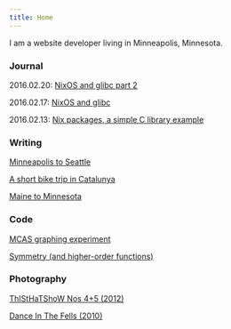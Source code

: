```yaml
---
title: Home
---
```


<p class="intro">
  I am a website developer living in Minneapolis, Minnesota.
</p>

### Journal

2016.02.20: [NixOS and glibc part 2][journ3]

2016.02.17: [NixOS and glibc][journ2]

2016.02.13: [Nix packages, a simple C library example][journ1]

### Writing

[Minneapolis to Seattle][bike3]

[A short bike trip in Catalunya][bike2]

[Maine to Minnesota][bike]

### Code

[MCAS graphing experiment][mcas]

[Symmetry (and higher-order functions)][sym]

### Photography

[ThIStHaTShoW Nos 4+5 (2012)][thisthat45]

[Dance In The Fells (2010)][fells]

[post]:posts/2012-10-31-test-post.html
[sym]:posts/symmetry.html
[mcas]:posts/mcas.html
[fells]:photo/fells.html
[thisthat45]:photo/thisthat45.html
[portfolio]:portfolio.html
[source]:https://github.com/mjhoy/mjhoy.com
[bike]:bike
[bike2]:writings/misc/catalunya.html
[bike3]:writings/west/week1.html
[journ1]:journal/2016/02/nix.html
[journ2]:journal/2016/02/nix-glibc.html
[journ3]:journal/2016/02/nix-glibc-2.html
